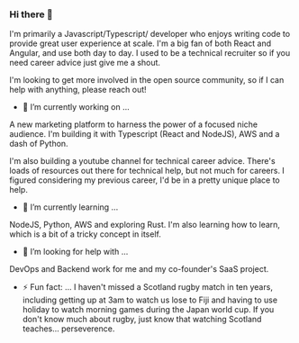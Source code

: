 ### Hi there 👋

I'm primarily a Javascript/Typescript/ developer who enjoys writing code to provide great user experience at scale. I'm a big fan of both React and Angular, and use both day to day. I used to be a technical recruiter so if you need career advice just give me a shout.

I'm looking to get more involved in the open source community, so if I can help with anything, please reach out!

- 🔭 I’m currently working on ...

A new marketing platform to harness the power of a focused niche audience. I'm building it with Typescript (React and NodeJS), AWS and a dash of Python.

I'm also building a youtube channel for technical career advice. There's loads of resources out there for technical help, but not much for careers. I figured considering my previous career, I'd be in a pretty unique place to help.

- 🌱 I’m currently learning ...

NodeJS, Python, AWS and exploring Rust. I'm also learning how to learn, which is a bit of a tricky concept in itself. 

- 🤔 I’m looking for help with ...

DevOps and Backend work for me and my co-founder's SaaS project.

- ⚡ Fun fact: ...
I haven't missed a Scotland rugby match in ten years, including getting up at 3am to watch us lose to Fiji and having to use holiday to watch morning
games during the Japan world cup. If you don't know much about rugby, just know that watching Scotland teaches... perseverence.

<!--
**Reikon95/reikon95** is a ✨ _special_ ✨ repository because its `README.md` (this file) appears on your GitHub profile.

Here are some ideas to get you started:

- 🔭 I’m currently working on ...
- 🌱 I’m currently learning ...
- 👯 I’m looking to collaborate on ...
- 🤔 I’m looking for help with ...
- 💬 Ask me about ...
- 📫 How to reach me: ...
- 😄 Pronouns: ...
- ⚡ Fun fact: ...
-->
